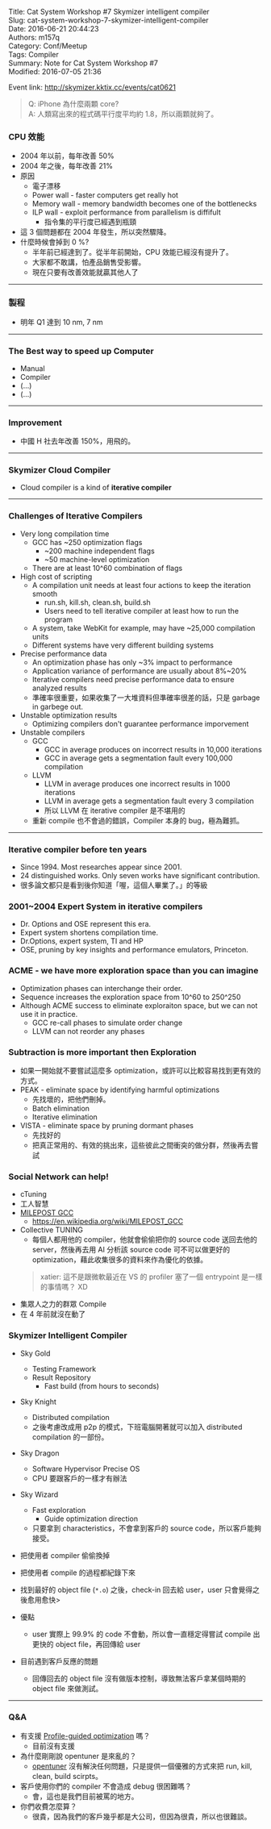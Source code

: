 Title: Cat System Workshop #7 Skymizer intelligent compiler  
Slug: cat-system-workshop-7-skymizer-intelligent-compiler  
Date: 2016-06-21 20:44:23  
Authors: m157q  
Category: Conf/Meetup  
Tags: Compiler  
Summary: Note for Cat System Workshop #7  
Modified: 2016-07-05 21:36  
  
  
Event link: <http://skymizer.kktix.cc/events/cat0621>  
  
> Q: iPhone 為什麼兩顆 core?  
> A: 人類寫出來的程式碼平行度平均約 1.8，所以兩顆就夠了。  
  
  
### CPU 效能  
  
+ 2004 年以前，每年改善 50%  
+ 2004 年之後，每年改善 21%  
+ 原因  
    + 電子漂移  
    + Power wall - faster computers get really hot  
    + Memory wall - memory bandwidth becomes one of the bottlenecks  
    + ILP wall - exploit performance from parallelism is diffifult  
        + 指令集的平行度已經遇到瓶頸  
+ 這 3 個問題都在 2004 年發生，所以突然驟降。  
+ 什麼時候會掉到 0 %?  
    + 半年前已經達到了。從半年前開始，CPU 效能已經沒有提升了。  
    + 大家都不敢講，怕產品銷售受影響。  
    + 現在只要有改善效能就贏其他人了  
  
---  
  
### 製程  
+ 明年 Q1 達到 10 nm, 7 nm  
  
---  
  
### The Best way to speed up Computer  
  
+ Manual  
+ Compiler  
+ (...)  
+ (...)  
  
---  
  
### Improvement  
  
+ 中國 H 社去年改善 150%，用飛的。  
  
---  
  
### Skymizer Cloud Compiler  
  
+ Cloud compiler is a kind of **iterative compiler**  
  
---  
  
### Challenges of Iterative Compilers  
  
+ Very long compilation time  
    + GCC has ~250 optimization flags  
        + ~200 machine independent flags  
        + ~50 machine-level optimization  
    + There are at least 10^60 combination of flags  
+ High cost of scripting  
    + A compilation unit needs at least four actions to keep the iteration smooth  
        + run.sh, kill.sh, clean.sh, build.sh  
        + Users need to tell iterative compiler at least how to run the program  
    + A system, take WebKit for example, may have ~25,000 compilation units  
    + Different systems have very different building systems  
+ Precise performance data  
    + An optimization phase has only ~3% impact to performance  
    + Application variance of performance are usually about 8%~20%  
    + Iterative compilers need precise performance data to ensure analyzed results  
    + 準確率很重要，如果收集了一大堆資料但準確率很差的話，只是 garbage in garbege out.  
+ Unstable optimization results  
    + Optimizing compilers don't guarantee performance imporvement  
+ Unstable compilers  
    + GCC  
        + GCC in average produces on incorrect results in 10,000 iterations  
        + GCC in average gets a segmentation fault every 100,000 compilation  
    + LLVM  
        + LLVM in average produces one incorrect results in 1000 iterations  
        + LLVM in average gets a segmentation fault every 3 compilation  
        + 所以 LLVM 在 iterative compiler 是不堪用的  
    + 重新 compile 也不會過的錯誤，Compiler 本身的 bug，極為難抓。  
  
---  
  
### Iterative compiler before ten years  
  
+ Since 1994. Most researches appear since 2001.  
+ 24 distinguished works. Only seven works have significant contribution.  
+ 很多論文都只是看到後你知道「喔，這個人畢業了。」的等級  
  
### 2001~2004 Expert System in iterative compilers  
  
+ Dr. Options and OSE represent this era.  
+ Expert system shortens compilation time.  
+ Dr.Options, expert system, TI and HP  
+ OSE, pruning by key insights and performance emulators, Princeton.  
  
### ACME - we have more exploration space than you can imagine  
  
+ Optimization phases can interchange their order.  
+ Sequence increases the exploration space from 10^60 to 250^250  
+ Although ACME success to eliminate exploraiton space, but we can not use it in practice.  
    + GCC re-call phases to simulate order change  
    + LLVM can not reorder any phases  
  
### Subtraction is more important then Exploration  
  
+ 如果一開始就不要嘗試這麼多 optimization，或許可以比較容易找到更有效的方式。  
+ PEAK - eliminate space by identifying harmful optimizations  
    + 先找壞的，把他們刪掉。  
    + Batch elimination  
    + Iterative elimination  
+ VISTA - eliminate space by pruning dormant phases  
    + 先找好的  
    + 把真正常用的、有效的挑出來，這些彼此之間衝突的做分群，然後再去嘗試  
  
### Social Network can help!  
  
+ cTuning  
+ 工人智慧  
+ [MILEPOST GCC](http://ctuning.org/wiki/index.php/CTools:MilepostGCC)  
    + <https://en.wikipedia.org/wiki/MILEPOST_GCC>  
+ Collective TUNING  
    + 每個人都用他的 compiler，他就會偷偷把你的 source code 送回去他的 server，然後再去用 AI 分析該 source code 可不可以做更好的 optimization，藉此收集很多的資料來作為優化的依據。  
    > xatier: 這不是跟微軟最近在 VS 的 profiler 塞了一個 entrypoint 是一樣的事情嗎？ XD  
+ 集眾人之力的群眾 Compile  
+ 在 4 年前就沒在動了  
  
### Skymizer Intelligent Compiler  
  
+ Sky Gold  
    + Testing Framework  
    + Result Repository  
        + Fast build (from hours to seconds)  
+ Sky Knight  
    + Distributed compilation  
    + 之後考慮改成用 p2p 的模式，下班電腦開著就可以加入 distributed compilation 的一部份。  
+ Sky Dragon  
    + Software Hypervisor Precise OS  
    + CPU 要跟客戶的一樣才有辦法  
+ Sky Wizard  
    + Fast exploration  
        + Guide optimization direction  
    + 只要拿到 characteristics，不會拿到客戶的 source code，所以客戶能夠接受。  
  
+ 把使用者 compiler 偷偷換掉  
+ 把使用者 compile 的過程都紀錄下來  
+ 找到最好的 object file (`*.o`) 之後，check-in 回去給 user，user 只會覺得之後愈用愈快>  
+ 優點  
    + user 實際上 99.9% 的 code 不會動，所以會一直穩定得嘗試 compile 出更快的 object file，再回傳給 user  
+ 目前遇到客戶反應的問題  
    + 回傳回去的 object file 沒有做版本控制，導致無法客戶拿某個時期的 object file 來做測試。  
  
---  
  
### Q&A  
  
+ 有支援 [Profile-guided optimization](https://en.wikipedia.org/wiki/Profile-guided_optimization) 嗎？  
    + 目前沒有支援  
+ 為什麼剛剛說 opentuner 是來亂的？  
    + [opentuner](http://opentuner.org/) 沒有解決任何問題，只是提供一個優雅的方式來把 run, kill, clean, build scirpts。  
+ 客戶使用你們的 compiler 不會造成 debug 很困難嗎？  
    + 會，這也是我們目前被罵的地方。  
+ 你們收費怎麼算？  
    + 很貴，因為我們的客戶幾乎都是大公司，但因為很貴，所以也很難談。  
